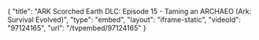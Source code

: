 {
    "title": "ARK Scorched Earth DLC: Episode 15 - Taming an ARCHAEO (Ark: Survival Evolved)",
    "type": "embed",
    "layout": "iframe-static",
    "videoId": "97124165",
    "url": "\/tvpembed\/97124165"
}